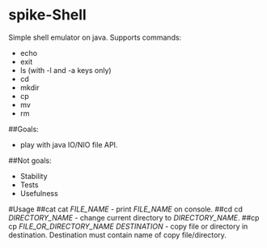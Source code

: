 # spike-Shell

Simple shell emulator on java.
Supports commands:
- echo
- exit
- ls (with -l and -a keys only)
- cd
- mkdir
- cp
- mv
- rm

##Goals:
- play with java IO/NIO file API.

##Not goals:
- Stability
- Tests
- Usefulness
 
#Usage
##cat
cat _FILE_NAME_ - print _FILE_NAME_ on console.
##cd
cd _DIRECTORY_NAME_ - change current directory to _DIRECTORY_NAME_.
##cp
cp _FILE_OR_DIRECTORY_NAME_ _DESTINATION_ - copy file or directory in destination. Destination must contain name of copy file/directory.
